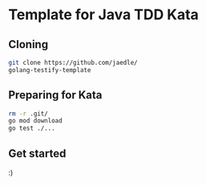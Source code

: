 # Template for Java TDD Kata

## Cloning

```sh
git clone https://github.com/jaedle/
golang-testify-template
```

## Preparing for Kata

```sh
rm -r .git/
go mod download
go test ./...
```

## Get started

:)
